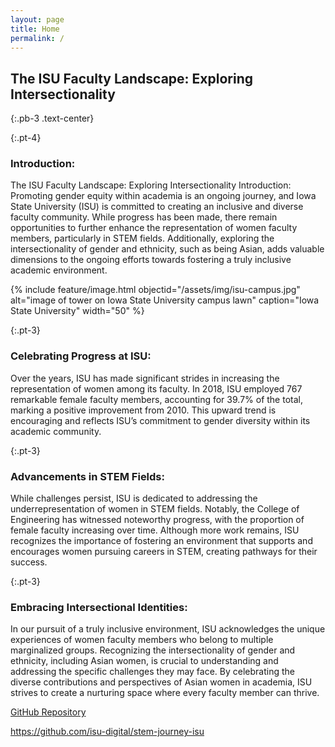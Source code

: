 ```yaml
---
layout: page
title: Home
permalink: /
---
```


## The ISU Faculty Landscape: Exploring Intersectionality
{:.pb-3 .text-center}

{:.pt-4}
### Introduction:

The ISU Faculty Landscape: Exploring Intersectionality
Introduction: Promoting gender equity within academia is an ongoing journey, and Iowa State University (ISU) is committed to creating an inclusive and diverse faculty community. While progress has been made, there remain opportunities to further enhance the representation of women faculty members, particularly in STEM fields. Additionally, exploring the intersectionality of gender and ethnicity, such as being Asian, adds valuable dimensions to the ongoing efforts towards fostering a truly inclusive academic environment.

{% include feature/image.html objectid="/assets/img/isu-campus.jpg" alt="image of tower on Iowa State University campus lawn" caption="Iowa State University" width="50" %}

{:.pt-3}
### Celebrating Progress at ISU:

Over the years, ISU has made significant strides in increasing the representation of women among its faculty. In 2018, ISU employed 767 remarkable female faculty members, accounting for 39.7% of the total, marking a positive improvement from 2010. This upward trend is encouraging and reflects ISU’s commitment to gender diversity within its academic community.

{:.pt-3}
### Advancements in STEM Fields:

While challenges persist, ISU is dedicated to addressing the underrepresentation of women in STEM fields. Notably, the College of Engineering has witnessed noteworthy progress, with the proportion of female faculty increasing over time. Although more work remains, ISU recognizes the importance of fostering an environment that supports and encourages women pursuing careers in STEM, creating pathways for their success.

{:.pt-3}
### Embracing Intersectional Identities:

In our pursuit of a truly inclusive environment, ISU acknowledges the unique experiences of women faculty members who belong to multiple marginalized groups. Recognizing the intersectionality of gender and ethnicity, including Asian women, is crucial to understanding and addressing the specific challenges they may face. By celebrating the diverse contributions and perspectives of Asian women in academia, ISU strives to create a nurturing space where every faculty member can thrive.

[GitHub Repository](https://github.com/isu-digital/stem-journey-isu)

<https://github.com/isu-digital/stem-journey-isu>